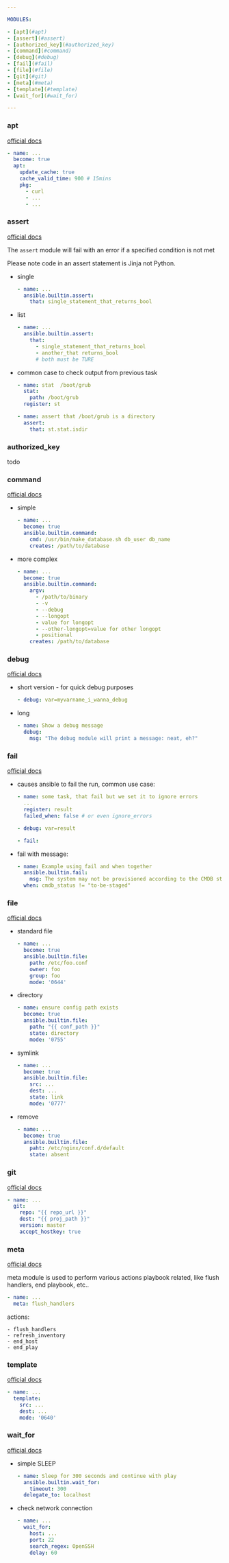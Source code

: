 ```yaml
---

MODULES:

- [apt](#apt)
- [assert](#assert)
- [authorized_key](#authorized_key)
- [command](#command)
- [debug](#debug)
- [fail](#fail)
- [file](#file)
- [git](#git)
- [meta](#meta)
- [template](#template)
- [wait_for](#wait_for)

---
```


### apt

[official docs](https://docs.ansible.com/ansible/latest/collections/ansible/builtin/apt_module.html)

```yaml
- name: ...
  become: true
  apt:
    update_cache: true
    cache_valid_time: 900 # 15mins
    pkg:
      - curl
      - ...
      - ...
```

### assert
[official docs](https://docs.ansible.com/ansible/latest/collections/ansible/builtin/assert_module.html)

The `assert` module will fail with an error if a specified condition is not met

Please note code in an assert statement is Jinja not Python.

- single
    ```yaml
    - name: ...
      ansible.builtin.assert:
        that: single_statement_that_returns_bool
    ```

- list
    ```yaml
    - name: ...
      ansible.builtin.assert:
        that:
          - single_statement_that_returns_bool
          - another_that returns_bool
          # both must be TURE
    ```

- common case to check output from previous task
    ```yaml
    - name: stat  /boot/grub
      stat:
        path: /boot/grub
      register: st

    - name: assert that /boot/grub is a directory
      assert:
        that: st.stat.isdir
    ```



### authorized_key
todo

### command

[official docs](https://docs.ansible.com/ansible/latest/collections/ansible/builtin/command_module.html)

- simple
    ```yaml
    - name: ...
      become: true
      ansible.builtin.command:
        cmd: /usr/bin/make_database.sh db_user db_name
        creates: /path/to/database
    ```

- more complex
    ```yaml
    - name: ...
      become: true
      ansible.builtin.command:
        argv:
          - /path/to/binary
          - -v
          - --debug
          - --longopt
          - value for longopt
          - --other-longopt=value for other longopt
          - positional
        creates: /path/to/database
    ```

### debug
[official docs](https://docs.ansible.com/ansible/latest/collections/ansible/builtin/debug_module.html)

- short version - for quick debug purposes
    ```yaml
    - debug: var=myvarname_i_wanna_debug
    ```

- long
    ```yaml
    - name: Show a debug message
      debug:
        msg: "The debug module will print a message: neat, eh?"
    ```

### fail
[official docs](https://docs.ansible.com/ansible/latest/collections/ansible/builtin/fail_module.html)

- causes ansible to fail the run, common use case:
    ```yaml
    - name: some task, that fail but we set it to ignore errors
      ...
      register: result
      failed_when: false # or even ignore_errors

    - debug: var=result

    - fail:
    ```

- fail with message:
    ```yaml
    - name: Example using fail and when together
      ansible.builtin.fail:
        msg: The system may not be provisioned according to the CMDB status.
      when: cmdb_status != "to-be-staged"
    ```

### file
[official docs](https://docs.ansible.com/ansible/latest/collections/ansible/builtin/file_module.html)

- standard file
    ```yaml
    - name: ...
      become: true
      ansible.builtin.file:
        path: /etc/foo.conf
        owner: foo
        group: foo
        mode: '0644'
    ```

- directory
    ```yaml
    - name: ensure config path exists
      become: true
      ansible.builtin.file:
        path: "{{ conf_path }}"
        state: directory
        mode: '0755'
    ```

- symlink
    ```yaml
    - name: ...
      become: true
      ansible.builtin.file:
        src: ...
        dest: ...
        state: link
        mode: '0777'
    ```

- remove
    ```yaml
    - name: ...
      become: true
      ansible.builtin.file:
        paht: /etc/nginx/conf.d/default
        state: absent
    ```

### git
[official docs](https://docs.ansible.com/ansible/latest/collections/ansible/builtin/git_module.html)

```yaml
- name: ...
  git:
    repo: "{{ repo_url }}"
    dest: "{{ proj_path }}"
    version: master
    accept_hostkey: true
```

### meta
[official docs](https://docs.ansible.com/ansible/latest/collections/ansible/builtin/meta_module.html)

meta module is used to perform various actions playbook related, like flush handlers,
end playbook, etc..
```yaml
- name: ...
  meta: flush_handlers
```

actions:
```
- flush_handlers
- refresh_inventory
- end_host
- end_play
```

### template
[official docs](https://docs.ansible.com/ansible/latest/collections/ansible/builtin/template_module.html)

```yaml
- name: ...
  template:
    src: ...
    dest: ...
    mode: '0640'
```

### wait_for
[official docs](https://docs.ansible.com/ansible/latest/collections/ansible/builtin/wait_for_module.html)
- simple SLEEP
    ```yaml
    - name: Sleep for 300 seconds and continue with play
      ansible.builtin.wait_for:
        timeout: 300
      delegate_to: localhost
    ```
- check network connection
    ```yaml
    - name: ...
      wait_for:
        host: ...
        port: 22
        search_regex: OpenSSH
        delay: 60
    ```
